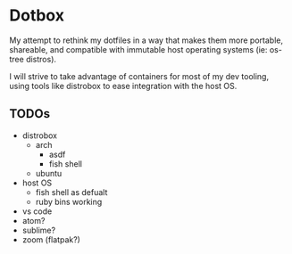 # Dotbox

My attempt to rethink my dotfiles in a way that makes them more portable, shareable, and compatible with immutable host operating systems (ie: os-tree distros).

I will strive to take advantage of containers for most of my dev tooling, using tools like distrobox to ease integration with the host OS.

## TODOs

* distrobox
  * arch
    * asdf
    * fish shell
  * ubuntu
* host OS
  * fish shell as defualt
  * ruby bins working
* vs code
* atom?
* sublime?
* zoom (flatpak?)


